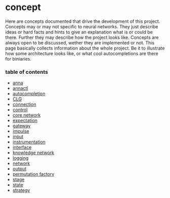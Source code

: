 # concept
Here are concepts documented that drive the development of this project.
Concepts may or may not specific to neural networks. They just describe ideas
or hard facts and hints to give an explanation what is or could be there.
Further they may describe how the project looks like. Concepts are always open
to be discussed, wether they are implemented or not. This page basically
collects information about the whole project. Be it to illustrate how some
architecture looks like, or what cool autocompletions are there for biniaries.

### table of contents
- [anna](anna.md)
- [annactl](annactl.md)
- [autocompletion](autocompletion.md)
- [CLG](clg.md)
- [connection](connection.md)
- [control](control.md)
- [core network](core_network.md)
- [expectation](expectation.md)
- [gateway](gateway.md)
- [impulse](impulse.md)
- [input](input.md)
- [instrumentation](instrumentation.md)
- [interface](interface.md)
- [knowledge network](knowledge_network.md)
- [logging](logging.md)
- [network](network.md)
- [output](output.md)
- [permutation factory](permutation_factory.md)
- [stage](stage.md)
- [state](state.md)
- [strategy](strategy.md)
